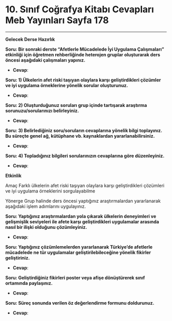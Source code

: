 # 10. Sınıf Coğrafya Kitabı Cevapları Meb Yayınları Sayfa 178

---

**Gelecek Derse Hazırlık**

**Soru: Bir sonraki derste “Afetlerle Mücadelede İyi Uygulama Çalışmaları” etkinliği için öğretmen rehberliğinde heterojen gruplar oluşturarak ders öncesi aşağıdaki çalışmaları yapınız.**

-   **Cevap**:

**Soru: 1) Ülkelerin afet riski taşıyan olaylara karşı geliştirdikleri çözümler ve iyi uygulama örneklerine yönelik sorular oluşturunuz.**

-   **Cevap**:

**Soru: 2) Oluşturduğunuz soruları grup içinde tartışarak araştırma sorunuzu/sorularınızı belirleyiniz.**

-   **Cevap**:

**Soru: 3) Belirlediğiniz soru/soruların cevaplarına yönelik bilgi toplayınız. Bu süreçte genel ağ, kütüphane vb. kaynaklardan yararlanabilirsiniz.**

-   **Cevap**:

**Soru: 4) Topladığınız bilgileri sorularınızın cevaplarına göre düzenleyiniz.**

-   **Cevap**:

**Etkinlik**

Amaç Farklı ülkelerin afet riski taşıyan olaylara karşı geliştirdikleri çözümleri ve iyi uygulama örneklerini sorgulayabilme

 Yönerge Grup halinde ders öncesi yaptığınız araştırmalardan yararlanarak aşağıdaki işlem adımlarını uygulayınız.

**Soru: Yaptığınız araştırmalardan yola çıkarak ülkelerin deneyimleri ve gelişmişlik seviyeleri ile afete karşı geliştirdikleri uygulamalar arasında nasıl bir ilişki olduğunu çözümleyiniz.**

-   **Cevap**:

**Soru: Yaptığınız çözümlemelerden yararlanarak Türkiye’de afetlerle mücadelede ne tür uygulamalar geliştirilebileceğine yönelik fikirler geliştiriniz.**

-   **Cevap**:

**Soru: Geliştirdiğiniz fikirleri poster veya afişe dönüştürerek sınıf ortamında paylaşınız.**

-   **Cevap**:

**Soru: Süreç sonunda verilen öz değerlendirme formunu doldurunuz.**

-   **Cevap**: